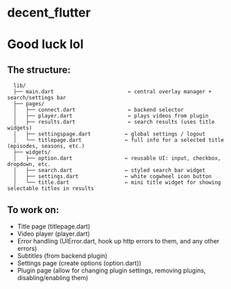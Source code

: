 # decent_flutter

# Good luck lol

## The structure:
```
  lib/
  ├── main.dart                        ← central overlay manager + search/settings bar
  ├── pages/
  │   ├── connect.dart                 ← backend selector
  │   ├── player.dart                  ← plays videos from plugin
  │   ├── results.dart                 ← search results (uses title widgets)
  │   ├── settingspage.dart           ← global settings / logout
  │   └── titlepage.dart              ← full info for a selected title (episodes, seasons, etc.)
  ├── widgets/
  │   ├── option.dart                 ← reusable UI: input, checkbox, dropdown, etc.
  │   ├── search.dart                 ← styled search bar widget
  │   ├── settings.dart               ← white cogwheel icon button
  │   └── title.dart                  ← mini title widget for showing selectable titles in results
```
## To work on:

* Title page (titlepage.dart)
* Video player (player.dart)
* Error handling (UIError.dart, hook up http errors to them, and any other errors)
* Subtitles (from backend plugin)
* Settings page (create options (option.dart))
* Plugin page (allow for changing plugin settings, removing plugins, disabling/enabling them)